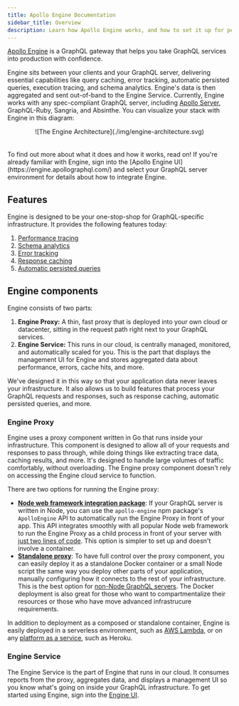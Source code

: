 ```yaml
---
title: Apollo Engine Documentation
sidebar_title: Overview
description: Learn how Apollo Engine works, and how to set it up for performance monitoring, error tracking, and more.
---
```


[Apollo Engine](https://www.apollographql.com/engine/) is a GraphQL gateway that helps you take GraphQL services into production with confidence.

Engine sits between your clients and your GraphQL server, delivering essential capabilities like query caching, error tracking, automatic persisted queries, execution tracing, and schema analytics. Engine's data is then aggregated and sent out-of-band to the Engine Service. Currently, Engine works with any spec-compliant GraphQL server, including [Apollo Server](https://www.apollographql.com/docs/apollo-server/), GraphQL-Ruby, Sangria, and Absinthe. You can visualize your stack with Engine in this diagram:

<div style="text-align:center">
![The Engine Architecture](./img/engine-architecture.svg)
</div>
<br></br>
To find out more about what it does and how it works, read on! If you're already familiar with Engine, sign into the [Apollo Engine UI](https://engine.apollographql.com/) and select your GraphQL server environment for details about how to integrate Engine.

<h2 id="features">Features</h2>

Engine is designed to be your one-stop-shop for GraphQL-specific infrastructure. It provides the following features today:

1. [Performance tracing](./performance.html)
1. [Schema analytics](./schema-analytics.html)
1. [Error tracking](./error-tracking.html)
1. [Response caching](./caching.html)
1. [Automatic persisted queries](./auto-persisted-queries.html)

<h2 id="components">Engine components</h2>

Engine consists of two parts:

1. **Engine Proxy:** A thin, fast proxy that is deployed into your own cloud or datacenter, sitting in the request path right next to your GraphQL services.
2. **Engine Service:** This runs in our cloud, is centrally managed, monitored, and automatically scaled for you. This is the part that displays the management UI for Engine and stores aggregated data about performance, errors, cache hits, and more.

We've designed it in this way so that your application data never leaves your infrastructure. It also allows us to build features that process your GraphQL requests and responses, such as response caching, automatic persisted queries, and more.

<h3 id="engine-proxy">Engine Proxy</h3>

Engine uses a proxy component written in Go that runs inside your infrastructure. This component is designed to allow all of your requests and responses to pass through, while doing things like extracting trace data, caching results, and more. It's designed to handle large volumes of traffic comfortably, without overloading. The Engine proxy component doesn't rely on accessing the Engine cloud service to function.

There are two options for running the Engine proxy:

- [**Node web framework integration package**](./setup-node.html): If your GraphQL server is written in Node, you can use the `apollo-engine` npm package's `ApolloEngine` API to automatically run the Engine Proxy in front of your app. This API integrates smoothly with all popular Node web framework to run the Engine Proxy as a child process in front of your server with [just two lines of code](./setup-node.html). This option is simpler to set up and doesn't involve a container.
- [**Standalone proxy**](./setup-standalone.html): To have full control over the proxy component, you can easily deploy it as a standalone Docker container or a small Node script the same way you deploy other parts of your application, manually configuring how it connects to the rest of your infrastructure. This is the best option for [non-Node GraphQL servers](./setup-standalone.html). The Docker deployment is also great for those who want to compartmentalize their resources or those who have move advanced infrastrucure requirements.

In addition to deployment as a composed or standalone container, Engine is easily deployed in a serverless environment, such as [AWS Lambda](./setup-lambda.html), or on any [platform as a service](./setup-virtual.html), such as Heroku.

<h3 id="engine-service">Engine Service</h3>

The Engine Service is the part of Engine that runs in our cloud. It consumes reports from the proxy, aggregates data, and displays a management UI so you know what's going on inside your GraphQL infrastructure. To get started using Engine, sign into the [Engine UI](https://engine.apollographql.com).
